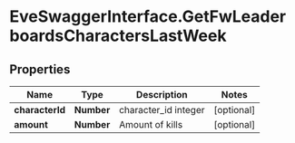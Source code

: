 # EveSwaggerInterface.GetFwLeaderboardsCharactersLastWeek

## Properties
Name | Type | Description | Notes
------------ | ------------- | ------------- | -------------
**characterId** | **Number** | character_id integer | [optional] 
**amount** | **Number** | Amount of kills | [optional] 


